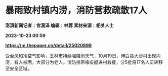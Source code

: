# 暴雨致村镇内涝，消防营救疏散17人
**澎湃新闻记者：宫润泽 编辑：林蓉 素材来源：相关人士**

**2023-10-23 00:59**

**https://m.thepaper.cn/detail/25020899**

受台风和冷空气影响，玉林市持续强降雨天气，10月19日，博白县大沙村出现内涝，有人被困，大部分为老人。消防携带橡皮艇进村救援，分5批将17名人员转移至安全区域。